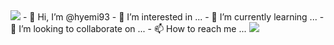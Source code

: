 <img src="https://capsule-render.vercel.app/api?type=waving&color=0:9796f0,100:fbc7d4&height=300&section=header&text=Hey i'm hyemi&fontSize=65&fontColor=ffffff" />
- 👋 Hi, I’m @hyemi93
- 👀 I’m interested in ...
- 🌱 I’m currently learning ...
- 💞️ I’m looking to collaborate on ...
- 📫 How to reach me ...

<img src="https://capsule-render.vercel.app/api?type=waving&color=0:9796f0,100:fbc7d4&height=300&section=footer&&rotate=180" />


<!---
hyemi93/hyemi93 is a ✨ special ✨ repository because its `README.md` (this file) appears on your GitHub profile.
You can click the Preview link to take a look at your changes.
--->
